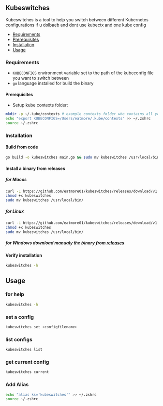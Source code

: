 ## Kubeswitches

Kubeswitches is a tool to help you switch between different Kubernetes configurations if u dolbaeb and dont use kubectx and one kube config

- [Requirements](#requirements)
- [Prerequisites](#prerequisites)
- [Installation](#installation)
- [Usage](#usage)

### Requirements

- `KUBECONFIGS` environment variable set to the path of the kubeconfig file you want to switch between
- `go` language installed for build the binary

####  Prerequisites

- Setup kube contexts folder:

```bash
mkdir -p ~/.kube/contexts # example contexts folder who contains all your kube contexts 
echo "export KUBECONFIGS=/Users/eatmore/.kube/contexts" >> ~/.zshrc
source ~/.zshrc
```
### Installation

#### Build from code
```bash
go build -o kubeswitches main.go && sudo mv kubeswitches /usr/local/bin/
```

#### Install a binary from releases

##### for Macos
```bash
curl -L https://github.com/eatmore01/kubeswitches/releases/download/v1.0.0/kubeswitches_darwin_amd64 -o kubeswitches
chmod +x kubeswitches
sudo mv kubeswitches /usr/local/bin/
```

##### for Linux
```bash
curl -L https://github.com/eatmore01/kubeswitches/releases/download/v1.0.0/kubeswitches_linux_amd64 -o kubeswitches
chmod +x kubeswitches
sudo mv kubeswitches /usr/local/bin/
```
##### for Windows download manualy the binary from [releases](https://github.com/eatmore01/kubeswitches/releases)


#### Verify installation

```bash
kubeswitches -h
```

## Usage

### for help
```bash
kubeswitches -h
```

### set a config
```bash
kubeswitches set <configfilename>
```

### list configs
```bash
kubeswitches list
```

### get current config
```bash
kubeswitches current
```
### Add Alias

```bash
echo "alias ks='kubeswitches'" >> ~/.zshrc
source ~/.zshrc
```

